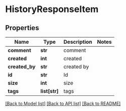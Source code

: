 # HistoryResponseItem

## Properties
Name | Type | Description | Notes
------------ | ------------- | ------------- | -------------
**comment** | **str** | comment | 
**created** | **int** | created | 
**created_by** | **str** | created by | 
**id** | **str** | Id | 
**size** | **int** | size | 
**tags** | **list[str]** | tags | 

[[Back to Model list]](../README.md#documentation-for-models) [[Back to API list]](../README.md#documentation-for-api-endpoints) [[Back to README]](../README.md)

